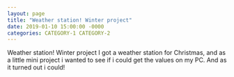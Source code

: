 ```yaml
---
layout: page
title: "Weather station! Winter project"
date: 2019-01-10 15:00:00 -0000
categories: CATEGORY-1 CATEGORY-2
---
```


Weather station! Winter project
I got a weather station for Christmas, and as a little mini project i wanted to see if i could get the values on my PC. And as it turned out i could!
